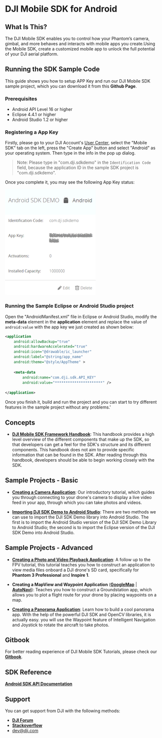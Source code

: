 # DJI Mobile SDK for Android

## What Is This?

The DJI Mobile SDK enables you to control how your Phantom’s camera, gimbal, and more behaves and interacts with mobile apps you create.Using the Mobile SDK, create a customized mobile app to unlock the full potential of your DJI aerial platform.

## Running the SDK Sample Code

This guide shows you how to setup APP Key and run our DJI Mobile SDK sample project, which you can download it from this **Github Page**.

### Prerequisites

- Android API Level 16 or higher
- Eclipse 4.4.1 or higher
- Android Studio 1.2 or higher

### Registering a App Key

Firstly, please go to your DJI Account's [User Center](http://developer.dji.com/en/user/mobile-sdk/), select the "Mobile SDK" tab on the left, press the "Create App" button and select "Android" as your operating system. Then type in the info in the pop up dialog.

>Note: Please type in "com.dji.sdkdemo" in the `Identification Code` field, because the application ID in the sample SDK project is "com.dji.sdkdemo".

Once you complete it, you may see the following App Key status:

![sdkDemoApp_Key](./Images/sdkDemoApp_Key_android.jpg)

### Running the Sample Eclipse or Android Studio project

Open the "AndroidManifest.xml" file in Eclipse or Android Studio, modify the **meta-data** element in the **application** element and replace the value of `android:value` with the app key we just created as shown below:

~~~xml
<application
	android:allowBackup="true"
	android:hardwareAccelerated="true"
	android:icon="@drawable/ic_launcher"
	android:label="@string/app_name"
	android:theme="@style/AppTheme" >
	
	<meta-data
		android:name="com.dji.sdk.API_KEY"
		android:value="**********************" />

</application>
~~~

Once you finish it, build and run the project and you can start to try different features in the sample project without any problems.'

## Concepts

- [**DJI Mobile SDK Framework Handbook**](https://github.com/dji-sdk/Mobile-SDK-Handbook): 
This handbook provides a high level overview of the different components that make up the SDK, so that developers can get a feel for the SDK's structure and its different components. This handbook does not aim to provide specific information that can be found in the SDK. After reading through this handbook, developers should be able to begin working closely with the SDK.

## Sample Projects - Basic

- [**Creating a Camera Application**](https://github.com/DJI-Mobile-SDK/Android-FPVDemo): Our introductory tutorial, which guides you through connecting to your drone's camera to display a live video feed in your app, through which you can take photos and videos.

- [**Importing DJI SDK Demo to Android Studio**](http://dji-dev.gitbooks.io/mobile-sdk-tutorials/content/en/Android/AndroidStudioMigration/Android_Studio_Migration_Tutorial_en.html): There are two methods we can use to import the DJI SDK Demo library into Android Studio. The first is to import the Android Studio version of the DJI SDK Demo Library to Android Studio; the second is to import the Eclipse version of the DJI SDK Demo into Android Studio.

## Sample Projects - Advanced

- [**Creating a Photo and Video Playback Application**](https://github.com/DJI-Mobile-SDK/Android-PlaybackDemo): A follow up to the FPV tutorial, this tutorial teaches you how to construct an application to view media files onboard a DJI drone's SD card, specifically for **Phantom 3 Professional** and **Inspire 1**.

- **Creating a MapView and Waypoint Application** ([**GoogleMap**](https://github.com/DJI-Mobile-SDK/Android-GSDemo-GoogleMap) | [**AutoNavi**](https://github.com/DJI-Mobile-SDK/Android-GSDemo-Gaode-Map)): Teaches you how to construct a Groundstation app, which allows you to plot a flight route for your drone by placing waypoints on a map.

- [**Creating a Panorama Application**](https://github.com/DJI-Mobile-SDK/Android-PanoramaDemo):
Learn how to build a cool panorama app. With the help of the powerful DJI SDK and OpenCV libraries, it is actually easy. you will use the Waypoint feature of Intelligent Navigation and Joystick to rotate the aircraft to take photos.

## Gitbook

For better reading experience of DJI Mobile SDK Tutorials, please check our [**Gitbook**](https://dji-dev.gitbooks.io/mobile-sdk-tutorials/).

## SDK Reference

[**Android SDK API Documentation**](http://developer.dji.com/mobile-sdk/documentation/android/)

## Support

You can get support from DJI with the following methods:

- [**DJI Forum**](http://forum.dev.dji.com/en)
- [**Stackoverflow**](http://stackoverflow.com) 
- dev@dji.com
